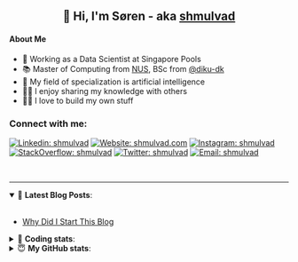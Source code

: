 <h2 align="center">
	👋 Hi, I'm Søren - aka <a href="https://shmulvad.com">shmulvad</a>
</h2>

#### About Me
- 🤖 Working as a Data Scientist at Singapore Pools
- 📚 Master of Computing from [NUS], BSc from [@diku-dk]
- 🧠 My field of specialization is artificial intelligence
- 👨‍🏫 I enjoy sharing my knowledge with others
- 👨‍💻 I love to build my own stuff

### Connect with me:

[![Linkedin: shmulvad](https://img.shields.io/badge/shmulvad-blue?style=flat&logo=Linkedin&logoColor=white)][linkedin]
[![Website: shmulvad.com](https://img.shields.io/badge/shmulvad.com-47CCCC?&style=flat&logo=Google-Chrome&logoColor=white)][website]
[![Instagram: shmulvad](https://img.shields.io/badge/-@shmulvad-purple?style=flat&logo=Instagram&logoColor=white)][instagram]
[![StackOverflow: shmulvad](https://img.shields.io/badge/shmulvad-FE7A16?style=flat&logo=stack-overflow&logoColor=white)][stackOverflow]
[![Twitter: shmulvad](https://img.shields.io/badge/@shmulvad-1ca0f1?style=flat&logo=twitter&logoColor=white)][twitter]
[![Email: shmulvad](https://img.shields.io/badge/shmulvad-D14836?style=flat&logo=gmail&logoColor=white)][mail]

<br />

---

<details open>
 <summary>📕 <b>Latest Blog Posts</b>: </summary>

<br>

<!-- BLOG-POST-LIST:START -->
- [Why Did I Start This Blog](https://shmulvad.com/blog/why-did-start-this-blog)
<!-- BLOG-POST-LIST:END -->

</details>

<!-- --- -->

<details>
 <summary>🤖 <b>Coding stats</b>: </summary>

<br>

NOTE: Doesn't track coding at work or work done in environments such as Jupyter Notebooks.

<!--START_SECTION:waka-->
**I'm a Night 🦉** 

```text
🌞 Morning    101 commits    ██░░░░░░░░░░░░░░░░░░░░░░░   9.93% 
🌆 Daytime    371 commits    █████████░░░░░░░░░░░░░░░░   36.48% 
🌃 Evening    369 commits    █████████░░░░░░░░░░░░░░░░   36.28% 
🌙 Night      176 commits    ████░░░░░░░░░░░░░░░░░░░░░   17.31%

```


📊 **This Week I Spent My Time On** 

```text
💬 Programming Languages: 
Python                   5 hrs 26 mins       ███████████████░░░░░░░░░░   61.52% 
HTML                     2 hrs               █████░░░░░░░░░░░░░░░░░░░░   22.63% 
Other                    1 hr 1 min          ███░░░░░░░░░░░░░░░░░░░░░░   11.65% 
CSS                      21 mins             █░░░░░░░░░░░░░░░░░░░░░░░░   4.01% 
TeX                      0 secs              ░░░░░░░░░░░░░░░░░░░░░░░░░   0.18%

🔥 Editors: 
VS Code                  7 hrs 38 mins       █████████████████████░░░░   86.37% 
Zsh                      1 hr 1 min          ███░░░░░░░░░░░░░░░░░░░░░░   11.65% 
Sublime Text             10 mins             ░░░░░░░░░░░░░░░░░░░░░░░░░   1.98%

🐱‍💻 Projects: 
overvaagning-admin       4 hrs               ███████████░░░░░░░░░░░░░░   45.35% 
overvaagning-sender      2 hrs 36 mins       ███████░░░░░░░░░░░░░░░░░░   29.44% 
Unknown Project          1 hr 29 mins        ████░░░░░░░░░░░░░░░░░░░░░   16.91% 
Terminal                 38 mins             █░░░░░░░░░░░░░░░░░░░░░░░░   7.19% 
company-scrapers         5 mins              ░░░░░░░░░░░░░░░░░░░░░░░░░   1.12%

```


 Last Updated on 10/02/2022 18:45:07 UTC
<!--END_SECTION:waka-->

</details>

<!-- --- -->

<details>
 <summary>😇 <b>My GitHub stats</b>: </summary>

<br>

<img align="left" alt="shmulvad's Github Stats" src="https://github-readme-stats.vercel.app/api?username=shmulvad&show_icons=true&hide_border=true" />

</details>



[website]: https://shmulvad.com
[twitter]: https://twitter.com/shmulvad
[linkedin]: https://linkedin.com/in/shmulvad
[instagram]: https://instagram.com/shmulvad
[stackOverflow]: https://stackoverflow.com/users/9248793/shmulvad
[mail]: mailto:shmulvad@gmail.com
[@diku-dk]: https://github.com/diku-dk
[github]: https://github.com/shmulvad
[NUS]: https://www.nus.edu.sg